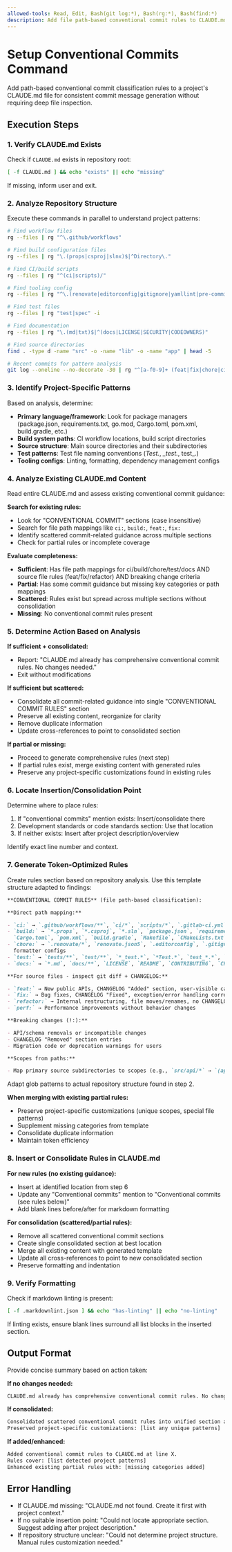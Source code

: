 ```yaml
---
allowed-tools: Read, Edit, Bash(git log:*), Bash(rg:*), Bash(find:*)
description: Add file path-based conventional commit rules to CLAUDE.md
---
```


# Setup Conventional Commits Command

Add path-based conventional commit classification rules to a project's CLAUDE.md file for consistent
commit message generation without requiring deep file inspection.

## Execution Steps

### 1. Verify CLAUDE.md Exists

Check if `CLAUDE.md` exists in repository root:

```bash
[ -f CLAUDE.md ] && echo "exists" || echo "missing"
```

If missing, inform user and exit.

### 2. Analyze Repository Structure

Execute these commands in parallel to understand project patterns:

```bash
# Find workflow files
rg --files | rg "^\.github/workflows"

# Find build configuration files
rg --files | rg "\.(props|csproj|slnx)$|^Directory\."

# Find CI/build scripts
rg --files | rg "^(ci|scripts)/"

# Find tooling config
rg --files | rg "^\.(renovate|editorconfig|gitignore|yamllint|pre-commit|markdownlint|vscode|dockerignore)"

# Find test files
rg --files | rg "test|spec" -i

# Find documentation
rg --files | rg "\.(md|txt)$|^(docs|LICENSE|SECURITY|CODEOWNERS)"

# Find source directories
find . -type d -name "src" -o -name "lib" -o -name "app" | head -5

# Recent commits for pattern analysis
git log --oneline --no-decorate -30 | rg "^[a-f0-9]+ (feat|fix|chore|ci|build|refactor|test|docs|perf)"
```

### 3. Identify Project-Specific Patterns

Based on analysis, determine:

- **Primary language/framework**: Look for package managers (package.json, requirements.txt, go.mod,
  Cargo.toml, pom.xml, build.gradle, etc.)
- **Build system paths**: CI workflow locations, build script directories
- **Source structure**: Main source directories and their subdirectories
- **Test patterns**: Test file naming conventions (*Test.*, *_test.*, test_*.*)
- **Tooling configs**: Linting, formatting, dependency management configs

### 4. Analyze Existing CLAUDE.md Content

Read entire CLAUDE.md and assess existing conventional commit guidance:

**Search for existing rules:**

- Look for "CONVENTIONAL COMMIT" sections (case insensitive)
- Search for file path mappings like `ci:`, `build:`, `feat:`, `fix:`
- Identify scattered commit-related guidance across multiple sections
- Check for partial rules or incomplete coverage

**Evaluate completeness:**

- **Sufficient**: Has file path mappings for ci/build/chore/test/docs AND source file rules
  (feat/fix/refactor) AND breaking change criteria
- **Partial**: Has some commit guidance but missing key categories or path mappings
- **Scattered**: Rules exist but spread across multiple sections without consolidation
- **Missing**: No conventional commit rules present

### 5. Determine Action Based on Analysis

**If sufficient + consolidated:**

- Report: "CLAUDE.md already has comprehensive conventional commit rules. No changes needed."
- Exit without modifications

**If sufficient but scattered:**

- Consolidate all commit-related guidance into single "CONVENTIONAL COMMIT RULES" section
- Preserve all existing content, reorganize for clarity
- Remove duplicate information
- Update cross-references to point to consolidated section

**If partial or missing:**

- Proceed to generate comprehensive rules (next step)
- If partial rules exist, merge existing content with generated rules
- Preserve any project-specific customizations found in existing rules

### 6. Locate Insertion/Consolidation Point

Determine where to place rules:

1. If "conventional commits" mention exists: Insert/consolidate there
2. Development standards or code standards section: Use that location
3. If neither exists: Insert after project description/overview

Identify exact line number and context.

### 7. Generate Token-Optimized Rules

Create rules section based on repository analysis. Use this template structure adapted to findings:

```markdown
**CONVENTIONAL COMMIT RULES** (file path-based classification):

**Direct path mapping:**

- `ci:` → `.github/workflows/**`, `ci/*`, `scripts/*`, `.gitlab-ci.yml`, `Jenkinsfile`
- `build:` → `*.props`, `*.csproj`, `*.sln`, `package.json`, `requirements.txt`, `go.mod`,
  `Cargo.toml`, `pom.xml`, `build.gradle`, `Makefile`, `CMakeLists.txt`
- `chore:` → `.renovate/*`, `renovate.json5`, `.editorconfig`, `.gitignore`, linting configs,
  formatter configs
- `test:` → `tests/**`, `test/**`, `*_test.*`, `*Test.*`, `test_*.*`, `**/__tests__/**`
- `docs:` → `*.md`, `docs/**`, `LICENSE`, `README`, `CONTRIBUTING`, `CHANGELOG`

**For source files - inspect git diff + CHANGELOG:**

- `feat:` → New public APIs, CHANGELOG "Added" section, user-visible capabilities
- `fix:` → Bug fixes, CHANGELOG "Fixed", exception/error handling corrections
- `refactor:` → Internal restructuring, file moves/renames, no CHANGELOG entry
- `perf:` → Performance improvements without behavior changes

**Breaking changes (!:):**

- API/schema removals or incompatible changes
- CHANGELOG "Removed" section entries
- Migration code or deprecation warnings for users

**Scopes from paths:**

- Map primary source subdirectories to scopes (e.g., `src/api/*` → `(api)`)
```

Adapt glob patterns to actual repository structure found in step 2.

**When merging with existing partial rules:**

- Preserve project-specific customizations (unique scopes, special file patterns)
- Supplement missing categories from template
- Consolidate duplicate information
- Maintain token efficiency

### 8. Insert or Consolidate Rules in CLAUDE.md

**For new rules (no existing guidance):**

- Insert at identified location from step 6
- Update any "Conventional commits" mention to "Conventional commits (see rules below)"
- Add blank lines before/after for markdown formatting

**For consolidation (scattered/partial rules):**

- Remove all scattered conventional commit sections
- Create single consolidated section at best location
- Merge all existing content with generated template
- Update all cross-references to point to new consolidated section
- Preserve formatting and indentation

### 9. Verify Formatting

Check if markdown linting is present:

```bash
[ -f .markdownlint.json ] && echo "has-linting" || echo "no-linting"
```

If linting exists, ensure blank lines surround all list blocks in the inserted section.

## Output Format

Provide concise summary based on action taken:

**If no changes needed:**

```txt
CLAUDE.md already has comprehensive conventional commit rules. No changes needed.
```

**If consolidated:**

```txt
Consolidated scattered conventional commit rules into unified section at line X.
Preserved project-specific customizations: [list any unique patterns]
```

**If added/enhanced:**

```txt
Added conventional commit rules to CLAUDE.md at line X.
Rules cover: [list detected project patterns]
Enhanced existing partial rules with: [missing categories added]
```

## Error Handling

- If CLAUDE.md missing: "CLAUDE.md not found. Create it first with project context."
- If no suitable insertion point: "Could not locate appropriate section. Suggest adding after
  project description."
- If repository structure unclear: "Could not determine project structure. Manual rules
  customization needed."
